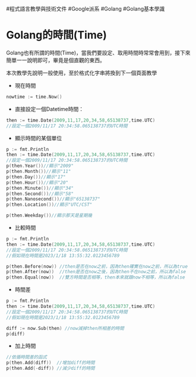 #程式語言教學與技術文件 #Google派系 #Golang #Golang基本學識
# Golang的時間(Time)

Golang也有所謂的時間(Time)，當我們要設定、取用時間時常常會用到，接下來簡單一一說明即可，畢竟是個直觀的東西。

本次教學先說明一般使用，至於格式化字串將換到下一個頁面教學

- 現在時間

```go
nowtime := time.Now()
```

- 直接設定一個Datetime時間：

```go
then := time.Date(2009,11,17,20,34,58,65138737,time.UTC)
//設定一個2009/11/17 20:34:58.065138737的UTC時間
```

- 顯示時間的某個單位

```go
p := fmt.Println
then := time.Date(2009,11,17,20,34,58,65138737,time.UTC)	
//設定一個2009/11/17 20:34:58.065138737的UTC時間
p(then.Year())//顯示"2009"
p(then.Month())//顯示"11"
p(then.Day())//顯示"17"
p(then.Hour())//顯示"20"
p(then.Minute())//顯示"34"
p(then.Second())//顯示"58"
p(then.Nanosecond())//顯示"65138737"
p(then.Location())//顯示"UTC/CST"

p(then.Weekday())//顯示那天是星期幾
```

- 比較時間

```go
p := fmt.Println
then := time.Date(2009,11,17,20,34,58,65138737,time.UTC)	
//設定一個2009/11/17 20:34:58.065138737的UTC時間
//假如現在時間是2023/1/18 13:55:32.0123456789

p(then.Before(now)) //then是否在now之前，因為then確實在now之前，所以為true
p(then.After(now))  //then是否在now之後，因為then不在now之前，所以為false
p(then.Equal(now))  //雙方時間是否相等，then本來就跟now不相等，所以為false
```

- 時間差

```go
p := fmt.Println
then := time.Date(2009,11,17,20,34,58,65138737,time.UTC)	
//設定一個2009/11/17 20:34:58.065138737的UTC時間
//假如現在時間是2023/1/18 13:55:32.0123456789

diff := now.Sub(then) //now減掉then所相差的時間
p(diff)
```

- 加上時間

```go
//依循時間差的函式
p(then.Add(diff))  //增加diff的時間
p(then.Add(-diff)) //減少diff的時間
```